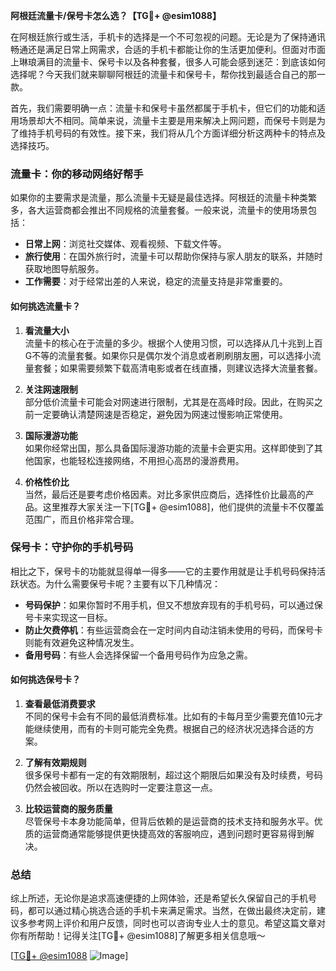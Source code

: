 **阿根廷流量卡/保号卡怎么选？【TG💪+ @esim1088】**

在阿根廷旅行或生活，手机卡的选择是一个不可忽视的问题。无论是为了保持通讯畅通还是满足日常上网需求，合适的手机卡都能让你的生活更加便利。但面对市面上琳琅满目的流量卡、保号卡以及各种套餐，很多人可能会感到迷茫：到底该如何选择呢？今天我们就来聊聊阿根廷的流量卡和保号卡，帮你找到最适合自己的那一款。

首先，我们需要明确一点：流量卡和保号卡虽然都属于手机卡，但它们的功能和适用场景却大不相同。简单来说，流量卡主要是用来解决上网问题，而保号卡则是为了维持手机号码的有效性。接下来，我们将从几个方面详细分析这两种卡的特点及选择技巧。

### 流量卡：你的移动网络好帮手

如果你的主要需求是流量，那么流量卡无疑是最佳选择。阿根廷的流量卡种类繁多，各大运营商都会推出不同规格的流量套餐。一般来说，流量卡的使用场景包括：

- **日常上网**：浏览社交媒体、观看视频、下载文件等。
- **旅行使用**：在国外旅行时，流量卡可以帮助你保持与家人朋友的联系，并随时获取地图导航服务。
- **工作需要**：对于经常出差的人来说，稳定的流量支持是非常重要的。

#### 如何挑选流量卡？

1. **看流量大小**  
   流量卡的核心在于流量的多少。根据个人使用习惯，可以选择从几十兆到上百G不等的流量套餐。如果你只是偶尔发个消息或者刷刷朋友圈，可以选择小流量套餐；如果需要频繁下载高清电影或者在线直播，则建议选择大流量套餐。

2. **关注网速限制**  
   部分低价流量卡可能会对网速进行限制，尤其是在高峰时段。因此，在购买之前一定要确认清楚网速是否稳定，避免因为网速过慢影响正常使用。

3. **国际漫游功能**  
   如果你经常出国，那么具备国际漫游功能的流量卡会更实用。这样即使到了其他国家，也能轻松连接网络，不用担心高昂的漫游费用。

4. **价格性价比**  
   当然，最后还是要考虑价格因素。对比多家供应商后，选择性价比最高的产品。这里推荐大家关注一下[TG💪+ @esim1088]，他们提供的流量卡不仅覆盖范围广，而且价格非常合理。

### 保号卡：守护你的手机号码

相比之下，保号卡的功能就显得单一得多——它的主要作用就是让手机号码保持活跃状态。为什么需要保号卡呢？主要有以下几种情况：

- **号码保护**：如果你暂时不用手机，但又不想放弃现有的手机号码，可以通过保号卡来实现这一目标。
- **防止欠费停机**：有些运营商会在一定时间内自动注销未使用的号码，而保号卡则能有效避免这种情况发生。
- **备用号码**：有些人会选择保留一个备用号码作为应急之需。

#### 如何挑选保号卡？

1. **查看最低消费要求**  
   不同的保号卡会有不同的最低消费标准。比如有的卡每月至少需要充值10元才能继续使用，而有的卡则可能完全免费。根据自己的经济状况选择合适的方案。

2. **了解有效期规则**  
   很多保号卡都有一定的有效期限制，超过这个期限后如果没有及时续费，号码仍然会被回收。所以在选购时一定要注意这一点。

3. **比较运营商的服务质量**  
   尽管保号卡本身功能简单，但背后依赖的是运营商的技术支持和服务水平。优质的运营商通常能够提供更快捷高效的客服响应，遇到问题时更容易得到解决。

### 总结

综上所述，无论你是追求高速便捷的上网体验，还是希望长久保留自己的手机号码，都可以通过精心挑选合适的手机卡来满足需求。当然，在做出最终决定前，建议多参考网上评价和用户反馈，同时也可以咨询专业人士的意见。希望这篇文章对你有所帮助！记得关注[TG💪+ @esim1088]了解更多相关信息哦～

[[TG💪+ @esim1088](https://t.me/s/esim1088) ![Image](https://i.postimg.cc/4NQfJmqS/Snipaste-2025-05-13-00-14-12.png)]
